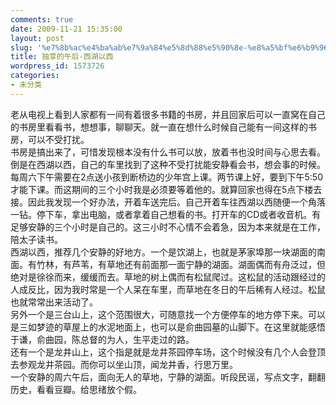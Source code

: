 ```yaml
---
comments: true
date: 2009-11-21 15:35:00
layout: post
slug: '%e7%8b%ac%e4%ba%ab%e7%9a%84%e5%8d%88%e5%90%8e-%e8%a5%bf%e6%b9%96%e4%bb%a5%e8%a5%bf'
title: 独享的午后-西湖以西
wordpress_id: 1573726
categories:
- 未分类
---
```


老从电视上看到人家都有一间有着很多书籍的书房，并且回家后可以一直窝在自己的书房里看看书，想想事，聊聊天。就一直在想什么时候自己能有一间这样的书房，可以不受打扰。  
书房是搞出来了，可惜发现根本没有什么书可以放，放着书也没时间与心思去看。倒是在西湖以西，自己的车里找到了这种不受打扰能安静看会书，想会事的时候。  
每周六下午需要在2点送小孩到断桥边的少年宫上课。两节课上好，要到下午5:50才能下课。而这期间的三个小时我是必须要等着他的。就算回家也得在5点下楼去接。因此我发现一个好办法，开着车送完后。自己开着车往西湖以西随便一个角落一钻。停下车，拿出电脑，或者拿着自己想看的书。打开车的CD或者收音机。有足够安静的三个小时是自己的。这三小时不心情不会着急，因为本来就是在工作，陪太子读书。  
西湖以西，推荐几个安静的好地方。一个是饮湖上，也就是茅家埠那一块湖面的南面。有竹林，有芦苇，有草地还有前面那一面宁静的湖面。湖面偶而有舟泛过，但绝对是徐徐而来，缓缓而去。草地的树上偶而有松鼠爬过。这松鼠的活动跟经过的人成反比，因为我时常是一个人呆在车里，而草地在冬日的午后稀有人经过。松鼠也就常常出来活动了。  
另外一个是三台山上，这个范围很大，可随意找一个方便停车的地方停下来。可以是三如梦迹的草屋上的水泥地面上，也可以是俞曲园墓的山脚下。在这里就能感悟于谦，俞曲园，陈总督的为人，生平走过的路。  
还有一个是龙井山上，这个指是就是龙井茶园停车场，这个时候没有几个人会登顶去参观龙井茶园。而你可以坐山顶，闻龙井香，行思万里。  
一个安静的周六午后，面向无人的草地，宁静的湖面。听段民谣，写点文字，翻翻历史，看看豆瓣。给思绪放个假。  

